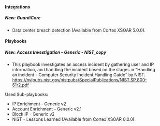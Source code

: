 
#### Integrations
##### New: GuardiCore
- Data center breach detection (Available from Cortex XSOAR 5.0.0).

#### Playbooks
##### New: Access Investigation - Generic - NIST_copy
- This playbook investigates an access incident by gathering user and IP information, and handling the incident based on the stages in "Handling an incident - Computer Security Incident Handling Guide" by NIST.
https://nvlpubs.nist.gov/nistpubs/SpecialPublications/NIST.SP.800-61r2.pdf

Used Sub-playbooks:
- IP Enrichment - Generic v2
- Account Enrichment - Generic v2.1
- Block IP - Generic v2
- NIST - Lessons Learned (Available from Cortex XSOAR 0.0.0).
